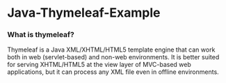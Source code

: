 # Java-Thymeleaf-Example

### What is thymeleaf?

<p>Thymeleaf is a Java XML/XHTML/HTML5 template engine that can work both in web (servlet-based) and non-web environments. It is better suited for serving XHTML/HTML5 at the view layer of MVC-based web applications, but it can process any XML file even in offline environments.</p>
